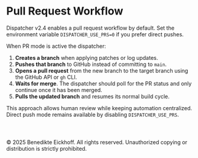 # Pull Request Workflow

Dispatcher v2.4 enables a pull request workflow by default. Set the environment variable `DISPATCHER_USE_PRS=0` if you prefer direct pushes.

When PR mode is active the dispatcher:

1. **Creates a branch** when applying patches or log updates.
2. **Pushes that branch** to GitHub instead of committing to `main`.
3. **Opens a pull request** from the new branch to the target branch using the GitHub API or `gh` CLI.
4. **Waits for merge**. The dispatcher should poll for the PR status and only continue once it has been merged.
5. **Pulls the updated branch** and resumes its normal build cycle.

This approach allows human review while keeping automation centralized. Direct push mode remains available by disabling `DISPATCHER_USE_PRS`.


```



```
© 2025 Benedikte Eickhoff. All rights reserved.
Unauthorized copying or distribution is strictly prohibited.
```
